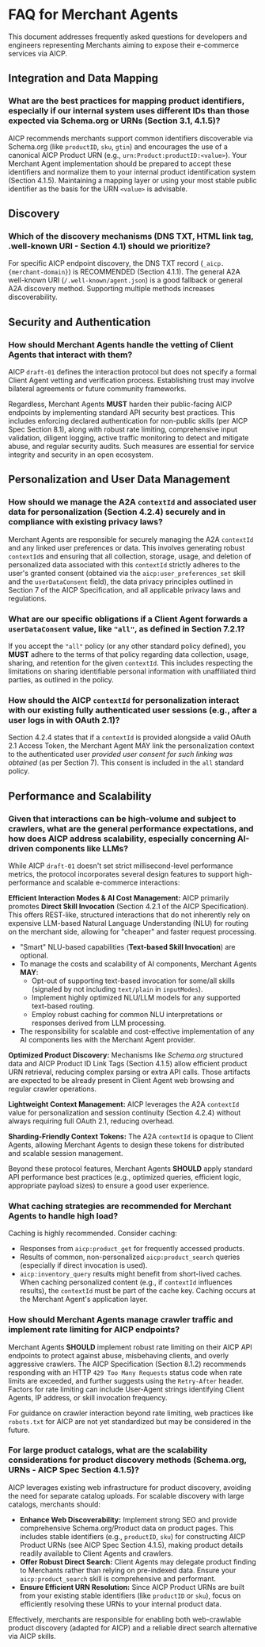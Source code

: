 # FAQ for Merchant Agents

This document addresses frequently asked questions for developers and engineers representing Merchants aiming to expose their e-commerce services via AICP.

## Integration and Data Mapping

### What are the best practices for mapping product identifiers, especially if our internal system uses different IDs than those expected via Schema.org or URNs (Section 3.1, 4.1.5)?
AICP recommends merchants support common identifiers discoverable via Schema.org (like `productID`, `sku`, `gtin`) and encourages the use of a canonical AICP Product URN (e.g., `urn:Product:productID:<value>`). Your Merchant Agent implementation should be prepared to accept these identifiers and normalize them to your internal product identification system (Section 4.1.5). Maintaining a mapping layer or using your most stable public identifier as the basis for the URN `<value>` is advisable.

## Discovery

### Which of the discovery mechanisms (DNS TXT, HTML link tag, .well-known URI - Section 4.1) should we prioritize?
For specific AICP endpoint discovery, the DNS TXT record (`_aicp.{merchant-domain}`) is RECOMMENDED (Section 4.1.1). The general A2A well-known URI (`/.well-known/agent.json`) is a good fallback or general A2A discovery method. Supporting multiple methods increases discoverability.

## Security and Authentication

### How should Merchant Agents handle the vetting of Client Agents that interact with them?
AICP `draft-01` defines the interaction protocol but does not specify a formal Client Agent vetting and verification process. Establishing trust may involve bilateral agreements or future community frameworks.

Regardless, Merchant Agents **MUST** harden their public-facing AICP endpoints by implementing standard API security best practices. This includes enforcing declared authentication for non-public skills (per AICP Spec Section 8.1), along with robust rate limiting, comprehensive input validation, diligent logging, active traffic monitoring to detect and mitigate abuse, and regular security audits. Such measures are essential for service integrity and security in an open ecosystem.

## Personalization and User Data Management

### How should we manage the A2A `contextId` and associated user data for personalization (Section 4.2.4) securely and in compliance with existing privacy laws?
Merchant Agents are responsible for securely managing the A2A `contextId` and any linked user preferences or data. This involves generating robust `contextId`s and ensuring that all collection, storage, usage, and deletion of personalized data associated with this `contextId` strictly adheres to the user's granted consent (obtained via the `aicp:user_preferences_set` skill and the `userDataConsent` field), the data privacy principles outlined in Section 7 of the AICP Specification, and all applicable privacy laws and regulations.

### What are our specific obligations if a Client Agent forwards a `userDataConsent` value, like `"all"`, as defined in Section 7.2.1?
If you accept the `"all"` policy (or any other standard policy defined), you **MUST** adhere to the terms of that policy regarding data collection, usage, sharing, and retention for the given `contextId`. This includes respecting the limitations on sharing identifiable personal information with unaffiliated third parties, as outlined in the policy.

### How should the AICP `contextId` for personalization interact with our existing fully authenticated user sessions (e.g., after a user logs in with OAuth 2.1)?
Section 4.2.4 states that if a `contextId` is provided alongside a valid OAuth 2.1 Access Token, the Merchant Agent MAY link the personalization context to the authenticated user *provided user consent for such linking was obtained* (as per Section 7). This consent is included in the `all` standard policy.

## Performance and Scalability

### Given that interactions can be high-volume and subject to crawlers, what are the general performance expectations, and how does AICP address scalability, especially concerning AI-driven components like LLMs?

While AICP `draft-01` doesn't set strict millisecond-level performance metrics, the protocol incorporates several design features to support high-performance and scalable e-commerce interactions:

**Efficient Interaction Modes & AI Cost Management:** AICP primarily promotes **Direct Skill Invocation** (Section 4.2.1 of the AICP Specification). This offers REST-like, structured interactions that do not inherently rely on expensive LLM-based Natural Language Understanding (NLU) for routing on the merchant side, allowing for "cheaper" and faster request processing.
* "Smart" NLU-based capabilities (**Text-based Skill Invocation**) are optional.
* To manage the costs and scalability of AI components, Merchant Agents **MAY**:
    * Opt-out of supporting text-based invocation for some/all skills (signaled by not including `text/plain` in `inputModes`).
    * Implement highly optimized NLU/LLM models for any supported text-based routing.
    * Employ robust caching for common NLU interpretations or responses derived from LLM processing.
* The responsibility for scalable and cost-effective implementation of any AI components lies with the Merchant Agent provider.

**Optimized Product Discovery:** Mechanisms like _Schema.org_ structured data and AICP Product ID Link Tags (Section 4.1.5) allow efficient product URN retrieval, reducing complex parsing or extra API calls. Those artifacts are expected to be already present in Client Agent web browsing and regular crawler operations.

**Lightweight Context Management:** AICP leverages the A2A `contextId` value for personalization and session continuity (Section 4.2.4) without always requiring full OAuth 2.1, reducing overhead.

**Sharding-Friendly Context Tokens:** The A2A `contextId` is opaque to Client Agents, allowing Merchant Agents to design these tokens for distributed and scalable session management.

Beyond these protocol features, Merchant Agents **SHOULD** apply standard API performance best practices (e.g., optimized queries, efficient logic, appropriate payload sizes) to ensure a good user experience.

### What caching strategies are recommended for Merchant Agents to handle high load?
Caching is highly recommended. Consider caching:

* Responses from `aicp:product_get` for frequently accessed products.
* Results of common, non-personalized `aicp:product_search` queries (especially if direct invocation is used).
* `aicp:inventory_query` results might benefit from short-lived caches.
When caching personalized content (e.g., if `contextId` influences results), the `contextId` must be part of the cache key. Caching occurs at the Merchant Agent's application layer.

### How should Merchant Agents manage crawler traffic and implement rate limiting for AICP endpoints?
Merchant Agents **SHOULD** implement robust rate limiting on their AICP API endpoints to protect against abuse, misbehaving clients, and overly aggressive crawlers. The AICP Specification (Section 8.1.2) recommends responding with an HTTP `429 Too Many Requests` status code when rate limits are exceeded, and further suggests using the `Retry-After` header. Factors for rate limiting can include User-Agent strings identifying Client Agents, IP address, or skill invocation frequency. 

For guidance on crawler interaction beyond rate limiting, web practices like `robots.txt` for AICP are not yet standardized but may be considered in the future.

### For large product catalogs, what are the scalability considerations for product discovery methods (Schema.org, URNs - AICP Spec Section 4.1.5)?
AICP leverages existing web infrastructure for product discovery, avoiding the need for separate catalog uploads. For scalable discovery with large catalogs, merchants should:

*   **Enhance Web Discoverability:** Implement strong SEO and provide comprehensive Schema.org/Product data on product pages. This includes stable identifiers (e.g., `productID`, `sku`) for constructing AICP Product URNs (see AICP Spec Section 4.1.5), making product details readily available to Client Agents and crawlers.
*   **Offer Robust Direct Search:** Client Agents may delegate product finding to Merchants rather than relying on pre-indexed data. Ensure your `aicp:product_search` skill is comprehensive and performant.
*   **Ensure Efficient URN Resolution:** Since AICP Product URNs are built from your existing stable identifiers (like `productID` or `sku`), focus on efficiently resolving these URNs to your internal product data.

Effectively, merchants are responsible for enabling both web-crawlable product discovery (adapted for AICP) and a reliable direct search alternative via AICP skills.

